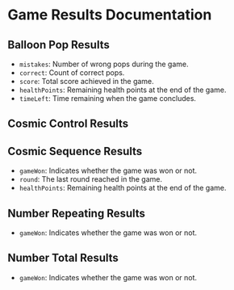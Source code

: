 # Game Results Documentation

## Balloon Pop Results
- `mistakes`: Number of wrong pops during the game.
- `correct`: Count of correct pops.
- `score`: Total score achieved in the game.
- `healthPoints`: Remaining health points at the end of the game.
- `timeLeft`: Time remaining when the game concludes.

## Cosmic Control Results

## Cosmic Sequence Results
- `gameWon`: Indicates whether the game was won or not.
- `round`: The last round reached in the game.
- `healthPoints`: Remaining health points at the end of the game.

## Number Repeating Results
- `gameWon`: Indicates whether the game was won or not.

## Number Total Results
- `gameWon`: Indicates whether the game was won or not.
